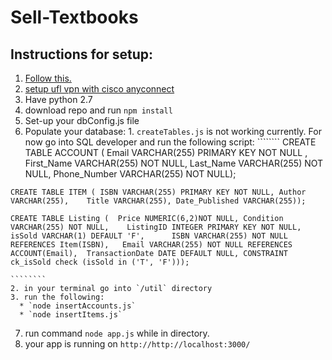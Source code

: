 # Sell-Textbooks

## Instructions for setup:

  1. [Follow this.](https://github.com/oracle/node-oracledb/blob/master/INSTALL.md#instrpm)
  2. [setup ufl vpn with cisco anyconnect](https://connect.ufl.edu/it/wiki/pages/glvpn.aspx)
  3. Have python 2.7
  4. download repo and run `npm install`
  5. Set-up your dbConfig.js file
  6. Populate your database:
    1. `createTables.js` is not working currently. For now go into SQL developer and run the following script:
    ````````
    CREATE TABLE ACCOUNT ( Email VARCHAR(255) PRIMARY KEY NOT NULL , First_Name VARCHAR(255) NOT NULL, Last_Name VARCHAR(255) NOT NULL,	Phone_Number VARCHAR(255) NOT NULL);

    CREATE TABLE ITEM ( ISBN VARCHAR(255) PRIMARY KEY NOT NULL,	Author VARCHAR(255),	Title VARCHAR(255),	Date_Published VARCHAR(255));

    CREATE TABLE Listing (	Price NUMERIC(6,2)NOT NULL,	Condition VARCHAR(255) NOT NULL,	ListingID INTEGER PRIMARY KEY NOT NULL,  	isSold VARCHAR(1) DEFAULT 'F',  	ISBN VARCHAR(255) NOT NULL REFERENCES Item(ISBN),	Email VARCHAR(255) NOT NULL REFERENCES ACCOUNT(Email),	TransactionDate DATE DEFAULT NULL, CONSTRAINT ck_isSold check (isSold in ('T', 'F')));

    ````````
    2. in your terminal go into `/util` directory
    3. run the following:
      * `node insertAccounts.js`
      * `node insertItems.js`
  7. run command `node app.js` while in directory.
  8. your app is running on `http://http://localhost:3000/`
